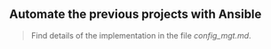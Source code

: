 ## Automate the previous projects with Ansible

> Find details of the implementation in the file *config_mgt.md*.    
  
